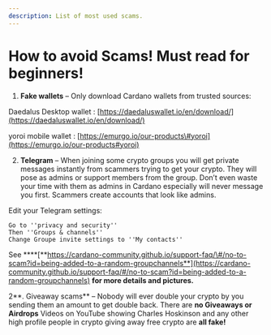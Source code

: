 ```yaml
---
description: List of most used scams.
---
```


# How to avoid Scams! Must read for beginners!

1. **Fake wallets** – Only download Cardano wallets from trusted sources:

Daedalus Desktop wallet : [https://daedaluswallet.io/en/download/](https://daedaluswallet.io/en/download/)

yoroi mobile wallet :  [https://emurgo.io/our-products\#yoroi](https://emurgo.io/our-products#yoroi)

2. **Telegram** – When joining some crypto groups you will get private messages instantly from scammers trying to get your crypto. They will pose as admins or support members from the group. Don’t even waste your time with them as admins in Cardano especially will never message you first. Scammers create accounts that look like admins.

Edit your Telegram settings:

```text
Go to ''privacy and security''
Then ''Groups & channels''
Change Groupe invite settings to ''My contacts''
```

See ****[**https://cardano-community.github.io/support-faq/\#/no-to-scam?id=being-added-to-a-random-groupchannels**](https://cardano-community.github.io/support-faq/#/no-to-scam?id=being-added-to-a-random-groupchannels) **for more details and pictures.**

2**. Giveaway scams** – Nobody will ever double your crypto by you sending them an amount to get        double back. There are **no Giveaways or Airdrops** Videos on YouTube showing Charles Hoskinson and any  other high profile people in crypto giving away free crypto are **all fake!**

